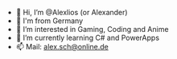 - 👋 Hi, I’m @Alexlios (or Alexander)
- 🚩 I'm from Germany
- 👀 I’m interested in Gaming, Coding and Anime
- 🌱 I’m currently learning C# and PowerApps
- 📫 Mail: alex.sch@online.de

<!---
Alexlios/Alexlios is a ✨ special ✨ repository because its `README.md` (this file) appears on your GitHub profile.
You can click the Preview link to take a look at your changes.
--->
